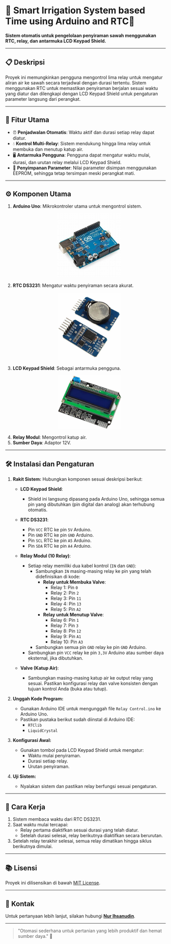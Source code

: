 # 🌾 Smart Irrigation System based Time using Arduino and RTC🌾

**Sistem otomatis untuk pengelolaan penyiraman sawah menggunakan RTC, relay, dan antarmuka LCD Keypad Shield.**

---

## 📋 Deskripsi
Proyek ini memungkinkan pengguna mengontrol lima relay untuk mengatur aliran air ke sawah secara terjadwal dengan durasi tertentu. Sistem menggunakan RTC untuk memastikan penyiraman berjalan sesuai waktu yang diatur dan dilengkapi dengan LCD Keypad Shield untuk pengaturan parameter langsung dari perangkat.

---

## 🔑 Fitur Utama
- ⏰ **Penjadwalan Otomatis**: Waktu aktif dan durasi setiap relay dapat diatur.
- 💧 **Kontrol Multi-Relay**: Sistem mendukung hingga lima relay untuk membuka dan menutup katup air.
- 🖥️ **Antarmuka Pengguna**: Pengguna dapat mengatur waktu mulai, durasi, dan urutan relay melalui LCD Keypad Shield.
- 📖 **Penyimpanan Parameter**: Nilai parameter disimpan menggunakan EEPROM, sehingga tetap tersimpan meski perangkat mati.

---

## ⚙️ Komponen Utama
1. **Arduino Uno**: Mikrokontroler utama untuk mengontrol sistem.
   <p align="center">
     <img src="Images/Arduino.jpg" alt="Arduino Uno" width="200" />
   </p>
3. **RTC DS3231**: Mengatur waktu penyiraman secara akurat.
   <p align="center">
     <img src="Images/RTC.jpg" alt="RTC DS3231" width="200" />
   </p>
5. **LCD Keypad Shield**: Sebagai antarmuka pengguna.
   <p align="center">
     <img src="Images/LCD-Keypad-Shield.jpg" alt="LCD Keypad Shield" width="200" />
   </p>
7. **Relay Modul**: Mengontrol katup air.
9. **Sumber Daya**: Adaptor 12V.

---

## 🛠️ Instalasi dan Pengaturan
1. **Rakit Sistem:**
   Hubungkan komponen sesuai deskripsi berikut:

   - **LCD Keypad Shield**:
     - Shield ini langsung dipasang pada Arduino Uno, sehingga semua pin yang dibutuhkan (pin digital dan analog) akan terhubung otomatis.

   - **RTC DS3231**:
     - Pin `VCC` RTC ke pin `5V` Arduino.
     - Pin `GND` RTC ke pin `GND` Arduino.
     - Pin `SCL` RTC ke pin `A5` Arduino.
     - Pin `SDA` RTC ke pin `A4` Arduino.

   - **Relay Modul (10 Relay)**:
     - Setiap relay memiliki dua kabel kontrol (`IN` dan `GND`):
       - Sambungkan `IN` masing-masing relay ke pin yang telah didefinisikan di kode:
         - **Relay untuk Membuka Valve**:
           - Relay 1: Pin `0`
           - Relay 2: Pin `2`
           - Relay 3: Pin `11`
           - Relay 4: Pin `13`
           - Relay 5: Pin `A2`
         - **Relay untuk Menutup Valve**:
           - Relay 6: Pin `1`
           - Relay 7: Pin `3`
           - Relay 8: Pin `12`
           - Relay 9: Pin `A1`
           - Relay 10: Pin `A3`
       - Sambungkan semua pin `GND` relay ke pin `GND` Arduino.
     - Sambungkan pin `VCC` relay ke pin `3,3V` Arduino atau sumber daya eksternal, jika dibutuhkan.

   - **Valve (Katup Air)**:
     - Sambungkan masing-masing katup air ke output relay yang sesuai. Pastikan konfigurasi relay dan valve konsisten dengan tujuan kontrol Anda (buka atau tutup).


2. **Unggah Kode Program:**
   - Gunakan Arduino IDE untuk mengunggah file `Relay Control.ino` ke Arduino Uno.
   - Pastikan pustaka berikut sudah diinstal di Arduino IDE:
     - `RTClib`
     - `LiquidCrystal`

3. **Konfigurasi Awal:**
   - Gunakan tombol pada LCD Keypad Shield untuk mengatur:
     - Waktu mulai penyiraman.
     - Durasi setiap relay.
     - Urutan penyiraman.

4. **Uji Sistem:**
   - Nyalakan sistem dan pastikan relay berfungsi sesuai pengaturan.

---

## 📜 Cara Kerja
1. Sistem membaca waktu dari RTC DS3231.
2. Saat waktu mulai tercapai:
   - Relay pertama diaktifkan sesuai durasi yang telah diatur.
   - Setelah durasi selesai, relay berikutnya diaktifkan secara berurutan.
3. Setelah relay terakhir selesai, semua relay dimatikan hingga siklus berikutnya dimulai.

---

## 📚 Lisensi
Proyek ini dilisensikan di bawah [MIT License](https://github.com/Sanssin/Smart-Irrigation-System-based-Time-using-Arduino-and-RTC/blob/main/LISENCE).

---

## 📧 Kontak
Untuk pertanyaan lebih lanjut, silakan hubungi **[Nur Ihsanudin](mailto:nurihsanudin13@gmail.com)**.

---

> "Otomasi sederhana untuk pertanian yang lebih produktif dan hemat sumber daya." 🌱

